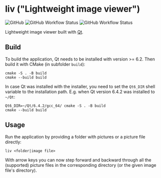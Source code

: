 # liv ("Lightweight image viewer")

![GitHub](https://img.shields.io/github/license/kaespi/liv) ![GitHub Workflow Status](https://img.shields.io/github/actions/workflow/status/kaespi/liv/linux-build.yml?label=linux%20build) ![GitHub Workflow Status](https://img.shields.io/github/actions/workflow/status/kaespi/liv/windows-build.yml?label=windows%20build)

Lightweight image viewer built with [Qt](https://www.qt.io/).

## Build

To build the application, Qt needs to be installed with version >= 6.2. 
Then build it with CMake (in subfolder `build`): 

```
cmake -S . -B build
cmake --build build
```

In case Qt was installed with the installer, you need to set the `Qt6_DIR` 
shell variable to the installation path. E.g. when Qt version 6.4.2 was 
installed to `~/Qt`:

```
Qt6_DIR=~/Qt/6.4.2/gcc_64/ cmake -S . -B build
cmake --build build
```

## Usage

Run the application by providing a folder with pictures or a picture file directly:

```
liv <folder|image file>
```

With arrow keys you can now step forward and backward through all the (supported)
picture files in the corresponding directory (or the given image file's directory).
